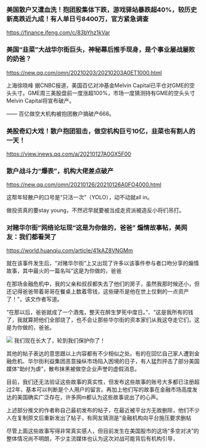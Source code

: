 ### 美国散户又遭血洗！抱团股集体下跌，游戏驿站暴跌超40%，较历史新高跌近九成！有人单日亏8400万，官方紧急调查
https://finance.ifeng.com/c/83bYhz1kVar

### 美国“韭菜”大战华尔街巨头，神秘幕后推手现身，是个事业屡战屡败的奶爸？
https://new.qq.com/omn/20210203/20210203A0ET1000.html

上海徐晓峰
据CNBC报道，美国百亿对冲基金Melvin Capital已平仓对GME的空头头寸。GME周三美股盘前一度涨超100%，市场一度猜测持有GME的空头头寸Melvin Capital将宣布破产。

——  百亿做空大机构被抱团散户搞破产666。

### 美股奇幻大戏！散户抱团狙击，做空机构巨亏10亿，韭菜也有割人的一天！
https://view.inews.qq.com/a/20210127A0GX5F00

### 散户战斗力“爆表”，机构大佬差点破产
https://new.qq.com/omn/20210126/20210126A0FO4000.html

这帮年轻散户的口号是“只活一次”（YOLO），动不动就all in。

做投资真的要stay young，不然迟早就要被当成走资派被造反小将们吊打。

### 对赌华尔街”网络论坛现“这是为你做的，爸爸” 煽情故事帖，美网友：我们都看哭了
https://world.huanqiu.com/article/41kAZ8VNGMm

就在该事件发生后，“对赌华尔街”上又出现了许多以该事件参与者口吻分享的煽情故事，其中最火的一篇名叫“这是为你做的，爸爸

在那场金融危机中，我的父亲和叔叔都失去了他们的房子，虽然我那时候还小，但还记得爸爸带着哥哥在餐桌上数着零钱，这些硬币是他在世上仅剩的一点资产了！”，该文作者写道。

“在那以后，爸爸就成了一个酒鬼，整天在醉生梦死中度日。”、“这是我所有的钱了，我就算把他们全部烧了，也不会让那些华尔街的资本家们从我这夺走它们，这是为你做的，爸爸。

<img src="https://rs1.huanqiucdn.cn/dp/api/files/imageDir/3e4a349ee4a6b49d3f7732fee2681822.png">
我们现在长大了，轮到我们保护你了！

其他的帖子表达的意思跟以上内容都有不少相似之处。有的在回忆自己家人遭到金融危机、华尔街利益集团恶意操纵市场陷入困境的日子，有人猛烈抨击了部分美国媒体“助纣为虐”，散布抹黑被做空企业声誉的虚假消息。

目前，我们还无法验证这些故事的真实性，但发布这些故事的账号大多都已注册超过2年，基本可以判断是个人用户的留言。再加上他们写的故事在金融市场高度发达的美国确实广泛存在，许多网m都认为这些故事说出了的心声。

上述部分推文的作者称自己最初发布的帖子，在最近被平台方无故删除，他们不少人在复制原文后重新发出了帖子，有网友猜测是“金融机构向平台施压要求删帖

尽管上面这些故事写得非常真实感人，但目前发生在美国股市的这场“多空对决”的整体情况尚不明朗，不少主流媒体也认为这次对战可能背后有机构引导，
